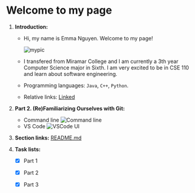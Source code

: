 # Welcome to my page

1. **Introduction:**
   - Hi, my name is Emma Nguyen. Welcome to my page!
  
     ![mypic](mypic1.heic)
   - I transfered from Miramar College and I am currently a 3th year Computer Science major in Sixth. I am very excited to be in CSE 110 and learn about software engineering.
   - Programming languages: `Java`, `C++`, `Python`.
   - Relative links: [Linked](https://www.linkedin.com/in/emma-nguyen-84a226117/)

     
2. **Part 2. (Re)Familiarizing Ourselves with Git:**

   - Command line
     ![Command line](part1-pic1.png)
   - VS Code
     ![VSCode UI](part2-pic2.png)
     
2. **Section links:**
   [README.md](https://faquanly.github.io/CSE110-lab1/)

3. **Task lists:**

   - [x] Part 1
   
   - [x] Part 2

   - [x] Part 3
